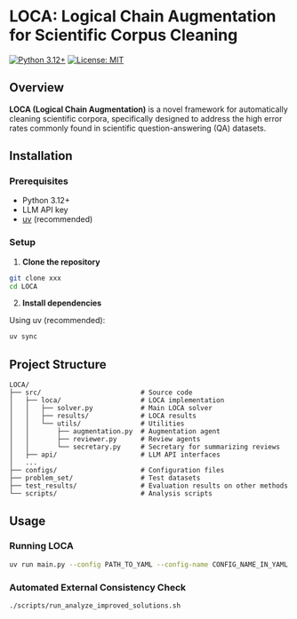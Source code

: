 # LOCA: Logical Chain Augmentation for Scientific Corpus Cleaning

[![Python 3.12+](https://img.shields.io/badge/python-3.12+-blue.svg)](https://www.python.org/downloads/release/python-3120/)
[![License: MIT](https://img.shields.io/badge/License-MIT-yellow.svg)](https://opensource.org/licenses/MIT)

## Overview

**LOCA (Logical Chain Augmentation)** is a novel framework for automatically cleaning scientific corpora, specifically designed to address the high error rates commonly found in scientific question-answering (QA) datasets.

## Installation

### Prerequisites
- Python 3.12+
- LLM API key
- [uv](https://docs.astral.sh/uv/) (recommended)

### Setup

1. **Clone the repository**
```bash
git clone xxx
cd LOCA
```

2. **Install dependencies**

Using uv (recommended):
```bash
uv sync
```

## Project Structure

```
LOCA/
├── src/                         # Source code
│   ├── loca/                    # LOCA implementation
│   │   ├── solver.py            # Main LOCA solver
│   │   ├── results/             # LOCA results
│   │   └── utils/               # Utilities
│   │       ├── augmentation.py  # Augmentation agent
│   │       ├── reviewer.py      # Review agents
│   │       └── secretary.py     # Secretary for summarizing reviews
│   ├── api/                     # LLM API interfaces
│   ...
├── configs/                     # Configuration files
├── problem_set/                 # Test datasets
├── test_results/                # Evaluation results on other methods
└── scripts/                     # Analysis scripts
```

## Usage
### Running LOCA
```bash
uv run main.py --config PATH_TO_YAML --config-name CONFIG_NAME_IN_YAML
```

### Automated External Consistency Check
```bash
./scripts/run_analyze_improved_solutions.sh
```
